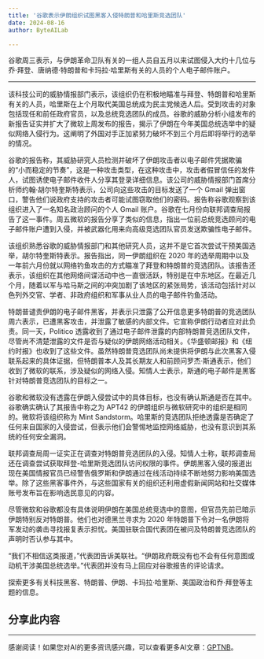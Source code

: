 ```yaml
---
title: '谷歌表示伊朗组织试图黑客入侵特朗普和哈里斯竞选团队'
date: 2024-08-16
author: ByteAILab

---
```


谷歌周三表示，与伊朗革命卫队有关的一组人员自五月以来试图侵入大约十几位与乔·拜登、唐纳德·特朗普和卡玛拉·哈里斯有关的人员的个人电子邮件账户。

---
该科技公司的威胁情报部门表示，该组织仍在积极地瞄准与拜登、特朗普和哈里斯有关的人员，哈里斯在上个月取代美国总统成为民主党候选人后。受到攻击的对象包括现任和前任政府官员，以及总统竞选团队的成员。谷歌的威胁分析小组发布的新报告证实并扩大了微软上周发布的报告，揭示了伊朗在今年美国总统选举中的疑似网络入侵行为。这阐明了外国对手正加紧努力破坏不到三个月后即将举行的选举的情况。

谷歌的报告称，其威胁研究人员检测并破坏了伊朗攻击者以电子邮件凭据欺骗的“小而稳定的节奏”，这是一种攻击类型，在这种攻击中，攻击者假冒信任的发件人，试图诱使电子邮件收件人分享其登录详细信息。该公司的威胁情报部门首席分析师约翰·胡尔特奎斯特表示，公司向这些攻击的目标发送了一个 Gmail 弹出窗口，警告他们说政府支持的攻击者可能试图窃取他们的密码。报告称谷歌观察到该组织进入了一名知名政治顾问的个人 Gmail 账户。谷歌在七月份向联邦调查局报告了这一事件。周五微软的报告分享了类似的信息，指出一位前总统竞选顾问的电子邮件账户遭到入侵，并被武器化用来向高级竞选团队官员发送欺骗性电子邮件。

该组织熟悉谷歌的威胁情报部门和其他研究人员，这并不是它首次尝试干预美国选举，胡尔特奎斯特表示。报告指出，同一伊朗组织在 2020 年的选举周期中以及一年前六月份就以网络钓鱼攻击的方式瞄准了拜登和特朗普的竞选团队。该报告还表示，该组织在其他网络间谍活动中也一直很活跃，特别是在中东地区。在最近几个月，随着以军与哈马斯之间的冲突加剧了该地区的紧张局势，该活动包括针对以色列外交官、学者、非政府组织和军事从业人员的电子邮件钓鱼活动。

特朗普谴责伊朗的电子邮件黑客，并表示只泄露了公开信息更多特朗普的竞选团队周六表示，已遭黑客攻击，并泄露了敏感的内部文件。它宣称伊朗行动者应对此负责。同一天，Politico 透露收到了通过电子邮件泄露的内部特朗普竞选团队文件，尽管尚不清楚泄露的文件是否与疑似的伊朗网络活动相关。《华盛顿邮报》和《纽约时报》也收到了这些文件。虽然特朗普竞选团队尚未提供将伊朗与此次黑客入侵联系起来的具体证据，但特朗普本人及其长期友人和前顾问罗杰·斯通表示，他们收到了微软的联系，涉及疑似的网络入侵。知情人士表示，斯通的电子邮件是黑客针对特朗普竞选团队的目标之一。

谷歌和微软没有透露在伊朗入侵尝试中的具体目标，也没有确认斯通是否在其中。谷歌确实确认了其报告中称之为 APT42 的伊朗组织与微软研究中的组织是相同的。微软将该组织称为 Mint Sandstorm。哈里斯的竞选团队拒绝透露是否确定了任何来自国家的入侵尝试，但表示他们会警惕地监控网络威胁，也没有意识到其系统的任何安全漏洞。

联邦调查局周一证实正在调查对特朗普竞选团队的入侵。知情人士称，联邦调查局还在调查尝试获取拜登-哈里斯竞选团队访问权限的事件。伊朗黑客入侵的报道出现在美国情报官员已经警告俄罗斯和伊朗通过在线活动持续不断地努力影响美国选举。除了这些黑客事件外，与这些国家有关的组织还利用虚假新闻网站和社交媒体账号发布旨在影响选民意见的内容。

尽管微软和谷歌都没有具体说明伊朗在美国总统竞选中的意图，但官员先前已暗示伊朗特别反对特朗普。他们也对德黑兰寻求为 2020 年特朗普下令对一名伊朗将军发动的袭击寻找报复表示担忧。美国驻联合国代表团在被问及特朗普竞选团队的声明时否认参与其中。

“我们不相信这类报道，”代表团告诉美联社。“伊朗政府既没有也不会有任何意图或动机干涉美国总统选举。”代表团并没有马上回应对谷歌报告的评论请求。

探索更多有关科技黑客、特朗普、伊朗、卡玛拉·哈里斯、美国政治和乔·拜登等主题的信息。

分享此内容
---
---
感谢阅读！如果您对AI的更多资讯感兴趣，可以查看更多AI文章：[GPTNB](https://gptnb.com)。